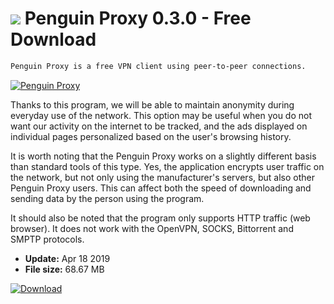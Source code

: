# ![](https://cdn.softexe.net/static/icon/f/penguin-proxy-8408.png) Penguin Proxy 0.3.0 - Free Download

```sh
Penguin Proxy is a free VPN client using peer-to-peer connections.
```
[![Penguin Proxy](https://gallery.dpcdn.pl/imgc/Tools/85109/g_-_420x350_1.5_-_x1d64a2a8-2a04-474b-b54e-36a096772850.jpg)](https://softexe.net/win/security-privacy/data-protection/penguin-proxy:hdRh.html)

Thanks to this program, we will be able to maintain anonymity during everyday use of the network. This option may be useful when you do not want our activity on the internet to be tracked, and the ads displayed on individual pages personalized based on the user's browsing history.
 
 It is worth noting that the Penguin Proxy works on a slightly different basis than standard tools of this type. Yes, the application encrypts user traffic on the network, but not only using the manufacturer's servers, but also other Penguin Proxy users. This can affect both the speed of downloading and sending data by the person using the program.
 
 It should also be noted that the program only supports HTTP traffic (web browser). It does not work with the OpenVPN, SOCKS, Bittorrent and SMPTP protocols.


- **Update:** Apr 18 2019
- **File size:** 68.67 MB

[![Download](https://cdn.softexe.net/static/img/download.png)](https://softexe.net/win/security-privacy/data-protection/penguin-proxy:hdRh.html)

